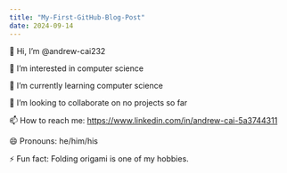 ```yaml
---
title: "My-First-GitHub-Blog-Post"
date: 2024-09-14
---
```

👋 Hi, I’m @andrew-cai232

👀 I’m interested in computer science

🌱 I’m currently learning computer science

💞️ I’m looking to collaborate on no projects so far

📫 How to reach me: https://www.linkedin.com/in/andrew-cai-5a3744311

😄 Pronouns: he/him/his

⚡ Fun fact: Folding origami is one of my hobbies.

